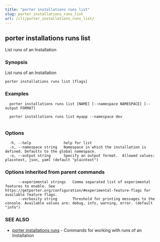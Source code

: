 ```yaml
---
title: "porter installations runs list"
slug: porter_installations_runs_list
url: /cli/porter_installations_runs_list/
---
```

## porter installations runs list

List runs of an Installation

### Synopsis

List runs of an Installation

```
porter installations runs list [flags]
```

### Examples

```
  porter installations runs list [NAME] [--namespace NAMESPACE] [--output FORMAT]

  porter installations runs list myapp --namespace dev


```

### Options

```
  -h, --help               help for list
  -n, --namespace string   Namespace in which the installation is defined. Defaults to the global namespace.
  -o, --output string      Specify an output format.  Allowed values: plaintext, json, yaml (default "plaintext")
```

### Options inherited from parent commands

```
      --experimental strings   Comma separated list of experimental features to enable. See https://getporter.org/configuration/#experimental-feature-flags for available feature flags.
      --verbosity string       Threshold for printing messages to the console. Available values are: debug, info, warning, error. (default "info")
```

### SEE ALSO

* [porter installations runs](/cli/porter_installations_runs/)	 - Commands for working with runs of an Installation


